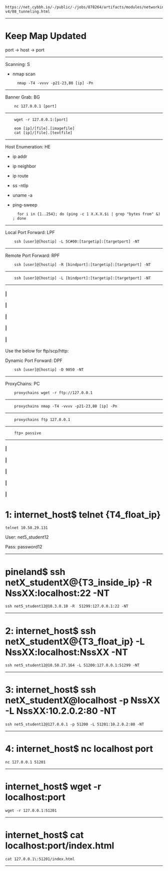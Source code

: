     https://net.cybbh.io/-/public/-/jobs/878264/artifacts/modules/networking/slides-v4/08_tunneling.html
_________________________________________________________________________________________________________________
# Keep Map Updated
port -> host -> port
_________________________________________________________________________________________________________________
Scanning: S

- nmap scan

        nmap -T4 -vvvv -p21-23,80 [ip] -Pn
_________________________________________________________________________________________________________________
Banner Grab: BG

        nc 127.0.0.1 [port]
_________________________________________________________________________________________________________________
        wget -r 127.0.0.1:[port]
        
        eom [ip]/[file].[imagefile]
        cat [ip]/[file].[textfile]
_________________________________________________________________________________________________________________
Host Enumeration: HE

- ip addr
- ip neighbor
- ip route
- ss -ntlp
- uname -a
- ping-sweep

        for i in {1..254}; do (ping -c 1 X.X.X.$i | grep "bytes from" &) ; done
_________________________________________________________________________________________________________________
Local Port Forward: LPF

        ssh [user]@[hostip] -L 5C#00:[targetip]:[targetport] -NT
_________________________________________________________________________________________________________________
Remote Port Forward: RPF

        ssh [user]@[hostip] -R [bindport]:[targetip]:[targetport] -NT
_________________________________________________________________________________________________________________
        ssh [user]@[hostip] -L [bindport]:[targetip]:[targetport] -NT
_________________________________________________________________________________________________________________
#### |
#### |
#### |
#### |
#### |
Use the below for ftp/scp/http:

Dynamic Port Forward: DPF

        ssh [user]@[hostip] -D 9050 -NT
_________________________________________________________________________________________________________________
ProxyChains: PC

        proxychains wget -r ftp://127.0.0.1
_________________________________________________________________________________________________________________
        proxychains nmap -T4 -vvvv -p21-23,80 [ip] -Pn
_________________________________________________________________________________________________________________
        proxychains ftp 127.0.0.1
_________________________________________________________________________________________________________________
        ftp> passive
_________________________________________________________________________________________________________________
#### |
#### |
#### |
#### |
#### |
# 1: internet_host$ telnet {T4_float_ip} 

    telnet 10.50.29.131

User: net5_student12

Pass: password12
_________________________________________________________________________________________________________________ 
# pineland$ ssh netX_studentX@{T3_inside_ip} -R NssXX:localhost:22 -NT

    ssh net5_student12@10.3.0.10 -R  51299:127.0.0.1:22 -NT
_________________________________________________________________________________________________________________
# 2: internet_host$ ssh netX_studentX@{T3_float_ip} -L NssXX:localhost:NssXX -NT

    ssh net5_student12@10.50.27.164 -L 51200:127.0.0.1:51299 -NT
_________________________________________________________________________________________________________________
# 3: internet_host$ ssh netX_studentX@localhost -p NssXX -L NssXX:10.2.0.2:80 -NT

    ssh net5_student12@127.0.0.1 -p 51200 -L 51201:10.2.0.2:80 -NT
_________________________________________________________________________________________________________________
# 4: internet_host$ nc localhost port

    nc 127.0.0.1 51201
_________________________________________________________________________________________________________________
# internet_host$ wget -r localhost:port

    wget -r 127.0.0.1:51201
_________________________________________________________________________________________________________________
# internet_host$ cat localhost\:port/index.html

    cat 127.0.0.1\:51201/index.html
_________________________________________________________________________________________________________________
